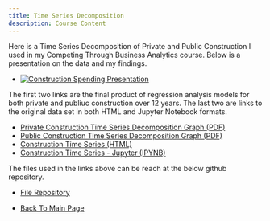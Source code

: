 ```yaml
---
title: Time Series Decomposition
description: Course Content
---
```


Here is a Time Series Decomposition of Private and Public Construction I used in my Competing Through Business Analytics course.
Below is a presentation on the data and my findings.
- [![Construction Spending Presentation](https://drive.google.com/file/d/1zb2HD6yGn3JeHRNKg3QGFkFCvPybhDzJ/view?usp=sharing/0.jpg)]({https://drive.google.com/file/d/1zb2HD6yGn3JeHRNKg3QGFkFCvPybhDzJ/view?usp=sharing} "Construction Spending Analysis Presentation")

The first two links are the final product of regression analysis models for both private and publiuc construction over 12 years.
The last two are links to the original data set in both HTML and Jupyter Notebook formats.

- [Private Construction Time Series Decomposition Graph (PDF)](private_timeseries.pdf)
- [Public Construction Time Series Decomposition Graph (PDF)](public_timeseries.pdf)
- [Construction Time Series (HTML)](ConstructionTimeSeries.html)
- [Construction Time Series - Jupyter (IPYNB)](ConstructionTimeSeries.ipynb)

The files used in the links above can be reach at the below github repository.

- [File Repository](https://github.com/rferg012/Time-Series-Analysis)






- [Back To Main Page](https://rferg012.github.io/)
